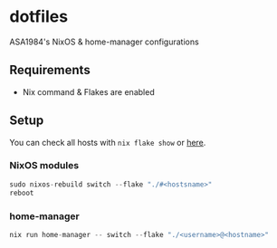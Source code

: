 # dotfiles

ASA1984's NixOS & home-manager configurations

## Requirements

- Nix command & Flakes are enabled

## Setup

You can check all hosts with `nix flake show` or [here](https://github.com/asa1984/dotfiles/blob/xmonad/hosts/default.nix).

### NixOS modules

```nix
sudo nixos-rebuild switch --flake "./#<hostsname>"
reboot

```

### home-manager

```nix
nix run home-manager -- switch --flake "./<username>@<hostname>"
```
